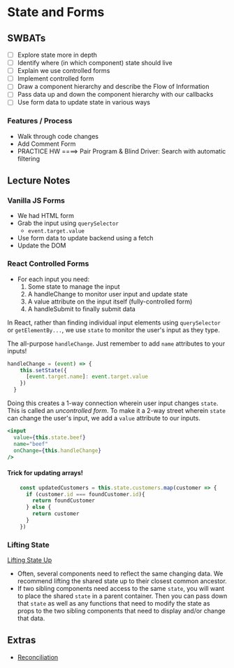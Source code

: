 State and Forms
==============

## SWBATs
- [ ] Explore state more in depth
- [ ] Identify where (in which component) state should live
- [ ] Explain we use controlled forms
- [ ] Implement controlled form
- [ ] Draw a component hierarchy and describe the Flow of Information
- [ ] Pass data up and down the component hierarchy with our callbacks
- [ ] Use form data to update state in various ways

### Features / Process
- Walk through code changes
- Add Comment Form 
- PRACTICE HW ====> Pair Program & Blind Driver: Search with automatic filtering 

## Lecture Notes

### Vanilla JS Forms
- We had HTML form
- Grab the input using `querySelector`
  - `event.target.value`
- Use form data to update backend using a fetch
- Update the DOM

### React Controlled Forms
- For each input you need:
  1. Some state to manage the input
  2. A handleChange to monitor user input and update state
  3. A value attribute on the input itself (fully-controlled form)
  4. A handleSubmit to finally submit data

In React, rather than finding individual input elements using `querySelector` or `getElementBy...`, we use `state` to monitor the user's input as they type.

The all-purpose `handleChange`. Just remember to add `name` attributes to your inputs!
```js
handleChange = (event) => {
    this.setState({
      [event.target.name]: event.target.value
    })
  }
```

Doing this creates a 1-way connection wherein user input changes `state`. This is called an *uncontrolled form*. To make it a 2-way street wherein `state` can change the user's input, we add a `value` attribute to our inputs.

```jsx
<input 
  value={this.state.beef} 
  name="beef" 
  onChange={this.handleChange}
/>
```

#### Trick for updating arrays!

```js
    const updatedCustomers = this.state.customers.map(customer => {
      if (customer.id === foundCustomer.id){
        return foundCustomer
      } else {
        return customer
      }
    })
```
### Lifting State

[Lifting State Up](https://reactjs.org/docs/lifting-state-up.html)
- Often, several components need to reflect the same changing data. We recommend lifting the shared state up to their closest common ancestor.
- If two sibling components need access to the same `state`, you will want to place the shared `state` in a parent container. Then you can pass down that `state` as well as any functions that need to modify the state as props to the two sibling components that need to display and/or change that data.

## Extras

- [Reconciliation](https://reactjs.org/docs/reconciliation.html)